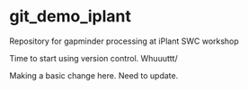 # git_demo_iplant
Repository for gapminder processing at iPlant SWC workshop

Time to start using version control. 
Whuuuttt/

Making a basic change here. Need to update.
